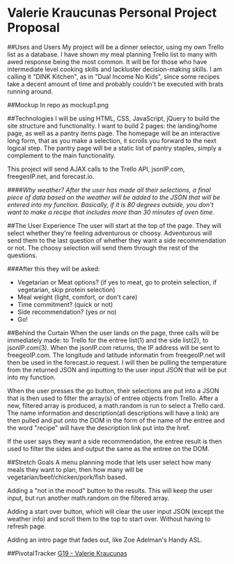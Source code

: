 # Valerie Kraucunas Personal Project Proposal

##Uses and Users
My project will be a dinner selector, using my own Trello list as a database. I have shown my meal planning Trello list to many with awed response being the most common. It will be for those who have intermediate level cooking skills and lackluster decision-making skills. I am calling it "DINK Kitchen", as in "Dual Income No Kids", since some recipes take a decent amount of time and probably couldn't be executed with brats running around.

##Mockup
In repo as mockup1.png

##Technologies
I will be using HTML, CSS, JavaScript, jQuery to build the site structure and functionality. I want to build 2 pages: the landing/home page, as well as a pantry items page. The homepage will be an interactive long form, that as you make a selection, it scrolls you forward to the next logical step. The pantry page will be a static list of pantry staples, simply a complement to the main functionality.

This project will send AJAX calls to the Trello API, jsonIP.com, freegeoIP.net, and forecast.io.

*####Why weather?
After the user has made all their selections, a final piece of data based on the weather will be added to the JSON that will be entered into my function. Basically, if it is 80 degrees outside, you don't want to make a recipe that includes more than 30 minutes of oven time.*

##The User Experience
The user will start at the top of the page. They will select whether they're feeling adventurous or choosy. Adventurous will send them to the last question of whether they want a side recommendation or not. The choosy selection will send them through the rest of the questions.

###After this they will be asked:
  - Vegetarian or Meat options? (if yes to meat, go to protein selection, if vegetarian, skip protein selection)
  - Meal weight (light, comfort, or don't care)
  - Time commitment? (quick or not)
  - Side recommendation? (yes or no)
  - Go!

##Behind the Curtain
When the user lands on the page, three calls will be immediately made: to Trello for the entree list(1) and the side list(2), to jsonIP.com(3). When the jsonIP.com returns, the IP address will be sent to freegeoIP.com. The longitude and latitude informatin from freegeoIP.net will then be used in the forecast.io request. I will then be pulling the temperature from the returned JSON and inputting to the user input JSON that will be put into my function.

When the user presses the go button, their selections are put into a JSON that is then used to filter the array(s) of entree objects from Trello. After a new, filtered array is produced, a math.random is run to select a Trello card. The name information and description(all descriptions will have a link) are then pulled and put onto the DOM in the form of the name of the entree and the word "recipe" will have the description link put into the href.

If the user says they want a side recommendation, the entree result is then used to filter the sides and output the same as the entree on the DOM.


##Stretch Goals
A menu planning mode that lets user select how many meals they want to plan, then how many will be vegetarian/beef/chicken/pork/fish based.

Adding a "not in the mood" button to the results. This will keep the user input, but run another math.random on the filtered array.

Adding a start over button, which will clear the user input JSON (except the weather info) and scroll them to the top to start over. Without having to refresh page.

Adding an intro page that fades out, like Zoe Adelman's Handy ASL.

##PivotalTracker
[G19 - Valerie Kraucunas](https://www.pivotaltracker.com/n/projects/1525387)
